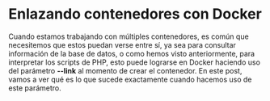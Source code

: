 # Enlazando contenedores con Docker

Cuando estamos trabajando con múltiples contenedores, es común que necesitemos que estos puedan verse entre sí, ya sea para consultar información de la base de datos, o como hemos visto anteriormente, para interpretar los scripts de PHP, esto puede lograrse en Docker haciendo uso del parámetro **--link** al momento de crear el contenedor. En este post, vamos a ver qué es lo que sucede exactamente cuando hacemos uso de este parámetro.

